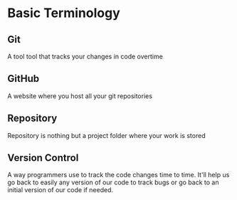 # Basic Terminology

## Git
A tool tool that tracks your changes in code overtime

## GitHub
A website where you host all your git repositories

## Repository
Repository is nothing but a project folder where your work is stored

## Version Control
A way programmers use to track the code changes time to time. It'll help us go back to easily any version of our code to track bugs or go back to an initial version of our code if needed.
